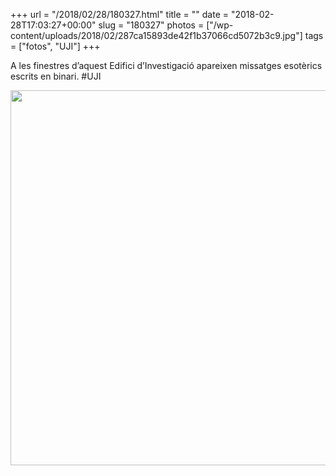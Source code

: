 +++
url = "/2018/02/28/180327.html"
title = ""
date = "2018-02-28T17:03:27+00:00"
slug = "180327"
photos = ["/wp-content/uploads/2018/02/287ca15893de42f1b37066cd5072b3c9.jpg"]
tags = ["fotos", "UJI"]
+++

A les finestres d’aquest Edifici d’Investigació apareixen missatges esotèrics escrits en binari. #UJI

<img src="/wp-content/uploads/2018/02/287ca15893de42f1b37066cd5072b3c9.jpg" height="600" width="600">
